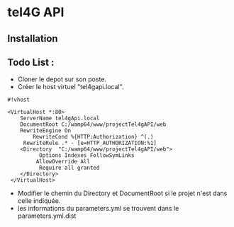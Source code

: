 # tel4G API #
## Installation ##

Todo List :
-------

* Cloner le depot sur son poste.
* Créer le host virtuel "tel4gapi.local".
 
```
#!vhost

<VirtualHost *:80>
  	ServerName tel4gApi.local
 	DocumentRoot C:/wamp64/www/projectTel4gAPI/web
 	RewriteEngine On 
        RewriteCond %{HTTP:Authorization} ^(.)
     RewriteRule .* - [e=HTTP_AUTHORIZATION:%1]
 	<Directory  "C:/wamp64/www/projectTel4gAPI/web">
          Options Indexes FollowSymLinks
         AllowOverride All
          Require all granted
 	</Directory>
 </VirtualHost>
```
* Modifier le chemin du  Directory et DocumentRoot si le projet n'est dans celle indiquée.
* les informations du parameters.yml se trouvent dans le parameters.yml.dist